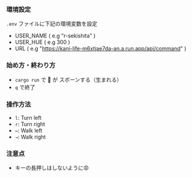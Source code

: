 ### 環境設定
`.env` ファイルに下記の環境変数を設定
- USER_NAME ( e.g "r-sekishita" )
- USER_HUE ( e.g 300 )
- URL ( e.g "https://kani-life-m6xtjae7da-an.a.run.app/api/command" )

### 始め方・終わり方
- `cargo run` で 🦀 が スポーンする（生まれる）
- `q` で終了

### 操作方法
- `l`: Turn left
- `r`: Turn right
- `←`: Walk left
- `→`: Walk right

### 注意点
- キーの長押しはしないように😡